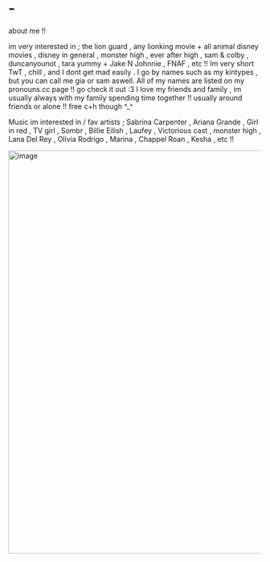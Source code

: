 # -
about me !! 



im very interested in  ; the lion guard , any lionking movie + all animal disney movies , disney in general ,
monster high , ever after high , sam & colby , duncanyounot , tara yummy + Jake N Johnnie , FNAF , etc !!
Im very short TwT , chill , and I dont get mad easily . I go by names such as my kintypes , but you
can call me gia or sam aswell. All of my names are listed on my pronouns.cc page !! go check it out :3
I love my friends and  family , im usually always with my family spending time together !!
usually around friends or alone !! free c+h though ^_^

Music im interested in / fav artists ;
Sabrina Carpenter , Ariana Grande , Girl in red , TV girl ,
Sombr , Billie Eilish , Laufey , Victorious cast ,  monster high , 
Lana Del Rey , Olivia Rodrigo , Marina , Chappel Roan , Kesha ,
etc !!

<img width="702" height="800" alt="image" src="https://github.com/user-attachments/assets/0d6e90af-cc7c-44c3-88b9-9431fc67c6f4" />
